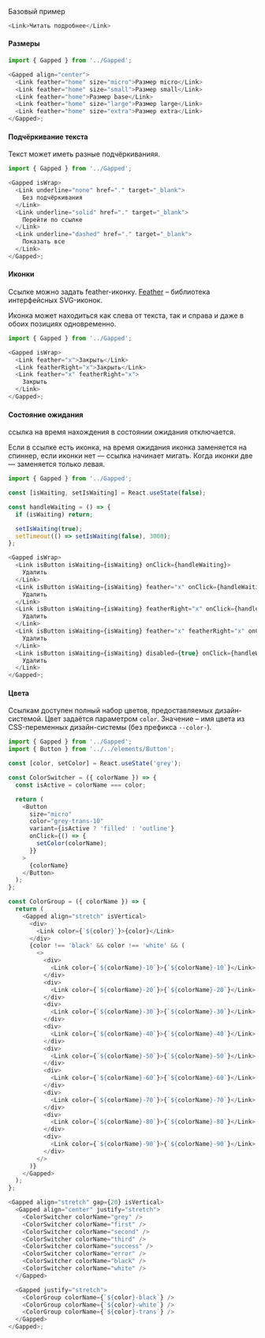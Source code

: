 Базовый пример

```js
<Link>Читать подробнее</Link>
```

#### Размеры

```js
import { Gapped } from '../Gapped';

<Gapped align="center">
  <Link feather="home" size="micro">Размер micro</Link>
  <Link feather="home" size="small">Размер small</Link>
  <Link feather="home">Размер base</Link>
  <Link feather="home" size="large">Размер large</Link>
  <Link feather="home" size="extra">Размер extra</Link>
</Gapped>;
```

#### Подчёркивание текста

Текст может иметь разные подчёркиванияя.

```js
import { Gapped } from '../Gapped';

<Gapped isWrap>
  <Link underline="none" href="." target="_blank">
    Без подчёркивания
  </Link>
  <Link underline="solid" href="." target="_blank">
    Перейти по ссылке
  </Link>
  <Link underline="dashed" href="." target="_blank">
    Показать все
  </Link>
</Gapped>;
```

#### Иконки

Ссылке можно задать feather-иконку. [Feather](https://feathericons.com/) – библиотека интерфейсных SVG-иконок.

Иконка может находиться как слева от текста, так и справа и даже в обоих позициях одновременно.

```js
import { Gapped } from '../Gapped';

<Gapped isWrap>
  <Link feather="x">Закрыть</Link>
  <Link featherRight="x">Закрыть</Link>
  <Link feather="x" featherRight="x">
    Закрыть
  </Link>
</Gapped>;
```

#### Состояние ожидания

ссылка на время нахождения в состоянии ожидания отключается.

Если в ссылке есть иконка, на время ожидания иконка заменяется на спиннер, если иконки нет — ссылка начинает мигать. Когда иконки две — заменяется только левая.

```js
import { Gapped } from '../Gapped';

const [isWaiting, setIsWaiting] = React.useState(false);

const handleWaiting = () => {
  if (isWaiting) return;

  setIsWaiting(true);
  setTimeout(() => setIsWaiting(false), 3000);
};

<Gapped isWrap>
  <Link isButton isWaiting={isWaiting} onClick={handleWaiting}>
    Удалить
  </Link>
  <Link isButton isWaiting={isWaiting} feather="x" onClick={handleWaiting}>
    Удалить
  </Link>
  <Link isButton isWaiting={isWaiting} featherRight="x" onClick={handleWaiting}>
    Удалить
  </Link>
  <Link isButton isWaiting={isWaiting} feather="x" featherRight="x" onClick={handleWaiting}>
    Удалить
  </Link>
  <Link isButton isWaiting={isWaiting} disabled={true} onClick={handleWaiting}>
    Удалить
  </Link>
</Gapped>;
```

#### Цвета

Ссылкам доступен полный набор цветов, предоставляемых дизайн-системой. Цвет задаётся параметром `color`. Значение – имя цвета из CSS-переменных дизайн-системы (без префикса `--color-`).

```js
import { Gapped } from '../Gapped';
import { Button } from '../../elements/Button';

const [color, setColor] = React.useState('grey');

const ColorSwitcher = ({ colorName }) => {
  const isActive = colorName === color;

  return (
    <Button
      size="micro"
      color="grey-trans-10"
      variant={isActive ? 'filled' : 'outline'}
      onClick={() => {
        setColor(colorName);
      }}
    >
      {colorName}
    </Button>
  );
};

const ColorGroup = ({ colorName }) => {
  return (
    <Gapped align="stretch" isVertical>
      <div>
        <Link color={`${color}`}>{color}</Link>
      </div>
      {color !== 'black' && color !== 'white' && (
        <>
          <div>
            <Link color={`${colorName}-10`}>{`${colorName}-10`}</Link>
          </div>
          <div>
            <Link color={`${colorName}-20`}>{`${colorName}-20`}</Link>
          </div>
          <div>
            <Link color={`${colorName}-30`}>{`${colorName}-30`}</Link>
          </div>
          <div>
            <Link color={`${colorName}-40`}>{`${colorName}-40`}</Link>
          </div>
          <div>
            <Link color={`${colorName}-50`}>{`${colorName}-50`}</Link>
          </div>
          <div>
            <Link color={`${colorName}-60`}>{`${colorName}-60`}</Link>
          </div>
          <div>
            <Link color={`${colorName}-70`}>{`${colorName}-70`}</Link>
          </div>
          <div>
            <Link color={`${colorName}-80`}>{`${colorName}-80`}</Link>
          </div>
          <div>
            <Link color={`${colorName}-90`}>{`${colorName}-90`}</Link>
          </div>
        </>
      )}
    </Gapped>
  );
};

<Gapped align="stretch" gap={20} isVertical>
  <Gapped align="center" justify="stretch">
    <ColorSwitcher colorName="grey" />
    <ColorSwitcher colorName="first" />
    <ColorSwitcher colorName="second" />
    <ColorSwitcher colorName="third" />
    <ColorSwitcher colorName="success" />
    <ColorSwitcher colorName="error" />
    <ColorSwitcher colorName="black" />
    <ColorSwitcher colorName="white" />
  </Gapped>

  <Gapped justify="stretch">
    <ColorGroup colorName={`${color}-black`} />
    <ColorGroup colorName={`${color}-white`} />
    <ColorGroup colorName={`${color}-trans`} />
  </Gapped>
</Gapped>;
```
